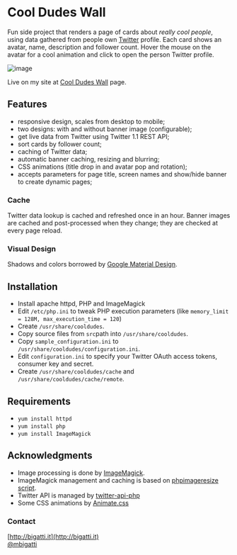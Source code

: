 # Cool Dudes Wall

Fun side project that renders a page of cards about *really cool people*, using data gathered from people own [Twitter](http://twitter.com) profile. Each card shows an avatar, name, description and follower count. Hover the mouse on the avatar for a cool animation and click to open the person Twitter profile.

![image](http://cl.ly/image/3k3a0a1I0106/Cool%20Dude%20Card.png)

Live on my site at [Cool Dudes Wall](http://bigatti.it/cooldudes/) page.

## Features

- responsive design, scales from desktop to mobile;
- two designs: with and without banner image (configurable);
- get live data from Twitter using Twitter 1.1 REST API;
- sort cards by follower count;
- caching of Twitter data;
- automatic banner caching, resizing and blurring;
- CSS animations (title drop in and avatar pop and rotation);
- accepts parameters for page title, screen names and show/hide banner to create dynamic pages;

### Cache

Twitter data lookup is cached and refreshed once in an hour. Banner images are cached and post-processed when they change; they are checked at every page reload.

### Visual Design
Shadows and colors borrowed by [Google Material Design](http://google.com/design).

## Installation

- Install apache httpd, PHP and ImageMagick
- Edit `/etc/php.ini` to tweak PHP execution parameters (like `memory_limit = 128M, max_execution_time = 120`) 
- Create `/usr/share/cooldudes`.
- Copy source files from `src`path into `/usr/share/cooldudes`.
- Copy `sample_configuration.ini` to `/usr/share/cooldudes/configuration.ini`.
- Edit `configuration.ini` to specify your Twitter OAuth access tokens, consumer key and secret.
- Create `/usr/share/cooldudes/cache` and `/usr/share/cooldudes/cache/remote`.

## Requirements

- `yum install httpd`
- `yum install php`
- `yum install ImageMagick`

## Acknowledgments

- Image processing is done by [ImageMagick](http://imagemagick.org).
- ImageMagick management and caching is based on [phpimageresize script](https://github.com/wes/phpimageresize).
- Twitter API is managed by [twitter-api-php](https://github.com/J7mbo/twitter-api-php)
- Some CSS animations by [Animate.css](https://daneden.github.io/animate.css/)

### Contact
[http://bigatti.it](http://bigatti.it)  
[@mbigatti](https://twitter.com/mbigatti)
